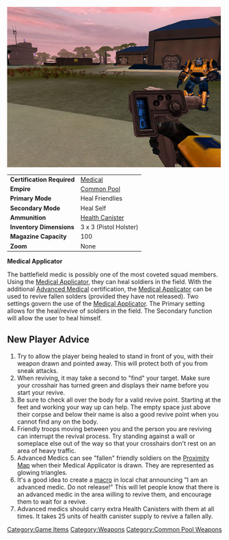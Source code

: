 ![](/images/PSScreenShot0257.jpg "PSScreenShot0257.jpg")

|                            |                                                |
| -------------------------- | ---------------------------------------------- |
| **Certification Required** | [Medical](/Medical "wikilink")                 |
| **Empire**                 | [Common Pool](/Common_Pool "wikilink")         |
| **Primary Mode**           | Heal Friendlies                                |
| **Secondary Mode**         | Heal Self                                      |
| **Ammunition**             | [Health Canister](/Health_Canister "wikilink") |
| **Inventory Dimensions**   | 3 x 3 (Pistol Holster)                         |
| **Magazine Capacity**      | 100                                            |
| **Zoom**                   | None                                           |

**Medical Applicator**

The battlefield medic is possibly one of the most coveted squad members.
Using the [Medical Applicator](/Medical_Applicator "wikilink"), they can
heal soldiers in the field. With the additional [Advanced
Medical](/Advanced_Medical "wikilink") certification, the [Medical
Applicator](/Medical_Applicator "wikilink") can be used to revive fallen
solders (provided they have not released). Two settings govern the use
of the [Medical Applicator](/Medical_Applicator "wikilink"). The Primary
setting allows for the heal/revive of soldiers in the field. The
Secondary function will allow the user to heal himself.

## New Player Advice

1.  Try to allow the player being healed to stand in front of you, with
    their weapon drawn and pointed away. This will protect both of you
    from sneak attacks.
2.  When reviving, it may take a second to "find" your target. Make sure
    your crosshair has turned green and displays their name before you
    start your revive.
3.  Be sure to check all over the body for a valid revive point.
    Starting at the feet and working your way up can help. The empty
    space just above their corpse and below their name is also a good
    revive point when you cannot find any on the body.
4.  Friendly troops moving between you and the person you are reviving
    can interrupt the revival process. Try standing against a wall or
    someplace else out of the way so that your crosshairs don't rest on
    an area of heavy traffic.
5.  Advanced Medics can see "fallen" friendly soldiers on the [Proximity
    Map](/Proximity_Map "wikilink") when their Medical Applicator is
    drawn. They are represented as glowing triangles.
6.  It's a good idea to create a [macro](/macro "wikilink") in local chat
    announcing "I am an advanced medic. Do not release!" This will let
    people know that there is an advanced medic in the area willing to
    revive them, and encourage them to wait for a revive.
7.  Advanced medics should carry extra Health Canisters with them at all
    times. It takes 25 units of health canister supply to revive a
    fallen ally.

[Category:Game Items](/Category:Game_Items "wikilink")
[Category:Weapons](/Category:Weapons "wikilink") [Category:Common Pool
Weapons](/Category:Common_Pool_Weapons "wikilink")
